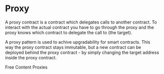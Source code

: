 # Proxy

A proxy contract is a contract which delegates calls to another contract. To interact with the actual contract you have to go through the proxy and the proxy knows which contract to delegate the call to (the target).

A proxy pattern is used to achive upgradability for smart contracts. This way the proxy contract stays immutable, but a new contract can be deployed behind the proxy contract - by simply changing the target address inside the proxy contract.

<ResourceGroupTitle>Free Content</ResourceGroupTitle>
<BadgeLink badgeText='Read' colorScheme='yellow' href='https://docs.openzeppelin.com/contracts/4.x/api/proxy'>Proxies</BadgeLink>